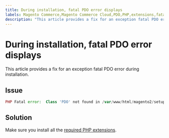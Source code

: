 ```yaml
---
title: During installation, fatal PDO error displays
labels: Magento Commerce,Magento Commerce Cloud,PDO,PHP,extensions,fatal error,how to,installation,Adobe Commerce,cloud infrastructure,on-premises
description: "This article provides a fix for an exception fatal PDO error during installation."
---
```


# During installation, fatal PDO error displays

This article provides a fix for an exception fatal PDO error during installation.

## Issue

```php
PHP Fatal error:  Class 'PDO' not found in /var/www/html/magento2/setup/module/Magento/Setup/src/Module/Setup/ConnectionFactory.php on line 44
```

## Solution

Make sure you install all the [required PHP extensions](https://devdocs.magento.com/guides/v2.4/install-gde/prereq/php-settings.html).
 